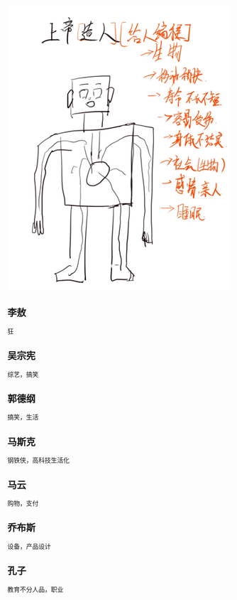 ![](./image/life/2021-05-24_07-39.png)

## 李敖
狂

## 吴宗宪
综艺，搞笑

## 郭德纲
搞笑，生活

## 马斯克
钢铁侠，高科技生活化

## 马云
购物，支付

## 乔布斯
设备，产品设计

## 孔子
教育不分人品，职业





